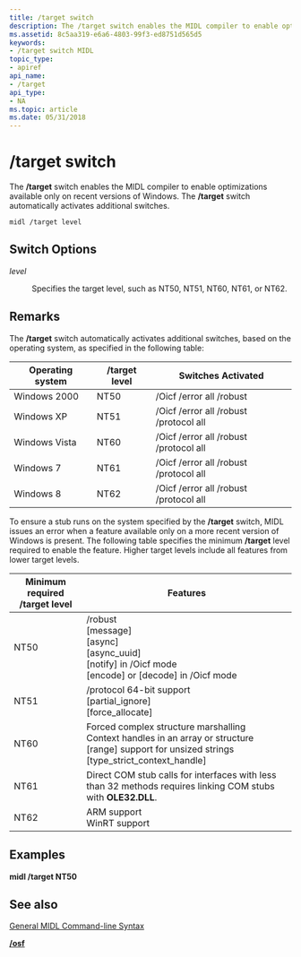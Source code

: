 ```yaml
---
title: /target switch
description: The /target switch enables the MIDL compiler to enable optimizations available only on recent versions of Windows. The /target switch automatically activates additional switches.
ms.assetid: 8c5aa319-e6a6-4803-99f3-ed8751d565d5
keywords:
- /target switch MIDL
topic_type:
- apiref
api_name:
- /target
api_type:
- NA
ms.topic: article
ms.date: 05/31/2018
---
```


# /target switch

The **/target** switch enables the MIDL compiler to enable optimizations available only on recent versions of Windows. The **/target** switch automatically activates additional switches.

``` syntax
midl /target level
```

## Switch Options

<dl> <dt>

*level* 
</dt> <dd>

Specifies the target level, such as NT50, NT51, NT60, NT61, or NT62.

</dd> </dl>

## Remarks

The **/target** switch automatically activates additional switches, based on the operating system, as specified in the following table:



| Operating system | /target level | Switches Activated                     |
|------------------|---------------|----------------------------------------|
| Windows 2000     | NT50          | /Oicf /error all /robust               |
| Windows XP       | NT51          | /Oicf /error all /robust /protocol all |
| Windows Vista    | NT60          | /Oicf /error all /robust /protocol all |
| Windows 7        | NT61          | /Oicf /error all /robust /protocol all |
| Windows 8        | NT62          | /Oicf /error all /robust /protocol all |



 

To ensure a stub runs on the system specified by the **/target** switch, MIDL issues an error when a feature available only on a more recent version of Windows is present. The following table specifies the minimum **/target** level required to enable the feature. Higher target levels include all features from lower target levels.



| Minimum required /target level | Features                                                                                                                                                                                          |
|--------------------------------|---------------------------------------------------------------------------------------------------------------------------------------------------------------------------------------------------|
| NT50                           | /robust<br/> \[message\]<br/> \[async\]<br/> \[async\_uuid\]<br/> \[notify\] in /Oicf mode<br/> \[encode\] or \[decode\] in /Oicf mode<br/>                   |
| NT51                           | /protocol 64-bit support<br/> \[partial\_ignore\]<br/> \[force\_allocate\]<br/>                                                                                                 |
| NT60                           | Forced complex structure marshalling<br/> Context handles in an array or structure<br/> \[range\] support for unsized strings<br/> \[type\_strict\_context\_handle\]<br/> |
| NT61                           | Direct COM stub calls for interfaces with less than 32 methods requires linking COM stubs with **OLE32.DLL**.<br/>                                                                          |
| NT62                           | ARM support<br/> WinRT support<br/>                                                                                                                                                   |



 

## Examples

**midl /target NT50**

## See also

<dl> <dt>

[General MIDL Command-line Syntax](general-midl-command-line-syntax.md)
</dt> <dt>

[**/osf**](-osf.md)
</dt> </dl>

 

 





